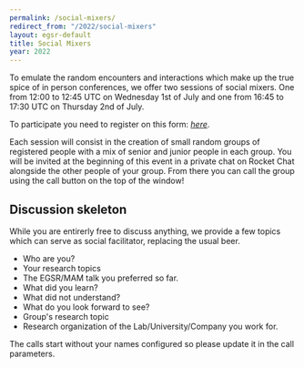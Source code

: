 ```yaml
---
permalink: /social-mixers/
redirect_from: "/2022/social-mixers"
layout: egsr-default
title: Social Mixers
year: 2022
---
```


To emulate the random encounters and interactions which make up the true spice of in person conferences, we offer two sessions of social mixers.
One from 12:00 to 12:45 UTC on Wednesday 1st of July and one from 16:45 to 17:30 UTC on Thursday 2nd of July.

To participate you need to register on this form: <a href="https://docs.google.com/forms/d/e/1FAIpQLSd_eRP4zYosko1O6WMDhRpVPkx2YLvQV7i_ogUoKMc6qh9nDg/viewform">*here*</a>.

Each session will consist in the creation of small random groups of registered people with a mix of senior and junior people in each group. 
You will be invited at the beginning of this event in a private chat on Rocket Chat alongside the other people of your group. From there you can call the group using the call button on the top of the window!


<h2>Discussion skeleton</h2>
While you are entirerly free to discuss anything, we provide a few topics which can serve as social facilitator, replacing the usual beer.

<ul>
<li> Who are you?</li>
<li> Your research topics</li>
<li> The EGSR/MAM talk you preferred so far.</li>
<li> What did you learn?</li>
<li> What did not understand?</li>
<li> What do you look forward to see?</li>
<li> Group's research topic</li>
<li> Research organization of the Lab/University/Company you work for.</li>
</ul>

The calls start without your names configured so please update it in the call parameters.